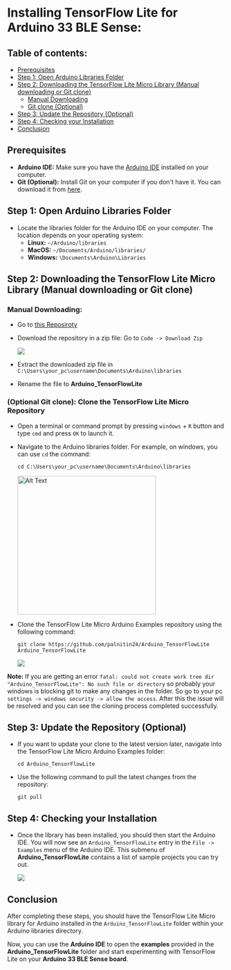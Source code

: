 # Installing TensorFlow Lite for Arduino 33 BLE Sense:

## Table of contents:
* [Prerequisites](#prerequisites)
* [Step 1: Open Arduino Libraries Folder](#step-1-open-arduino-libraries-folder)
* [Step 2: Downloading the TensorFlow Lite Micro Library (Manual downloading or Git clone)](#step-2-downloading-the-tensorflow-lite-micro-library-manual-downloading-or-git-clone)
    * [Manual Downloading](#manual-downloading)
    * [Git clone (Optional)](#optional-git-clone-clone-the-tensorflow-lite-micro-repository)
* [Step 3: Update the Repository (Optional)](#step-3-update-the-repository-optional)
* [Step 4: Checking your Installation](#step-4-checking-your-installation)
* [Conclusion](#conclusion)


## Prerequisites

- **Arduino IDE:** Make sure you have the [Arduino IDE](https://www.arduino.cc/en/software) installed on your computer.
- **Git (Optional):** Install Git on your computer if you don't have it. You can download it from [here](https://git-scm.com/).

## Step 1: Open Arduino Libraries Folder

- Locate the libraries folder for the Arduino IDE on your computer. The location depends on your operating system:
  - **Linux:** `~/Arduino/libraries`
  - **MacOS:** `~/Documents/Arduino/libraries/`
  - **Windows:** `\Documents\Arduino\Libraries`

## Step 2: Downloading the TensorFlow Lite Micro Library (Manual downloading or Git clone)

### Manual Downloading:

- Go to [this Reposiroty](https://github.com/palnitin24/Arduino_TensorFlowLite)
- Download the repository in a zip file: Go to `Code -> Download Zip`

   ![](https://github.com/ProjectBlueGreen/project_blue_green_software/blob/main/basic_AI_ML_Arduino_Nano_33_BLE_Sense/assets/TF_Img/TF1.png?raw=true)

- Extract the downloaded zip file in `C:\Users\your_pc\username\Documents\Arduino\libraries`
- Rename the file to **Arduino\_TensorFlowLite**

### (Optional Git clone): Clone the TensorFlow Lite Micro Repository

- Open a terminal or command prompt by pressing `windows` + `R` button and type `cmd` and press `OK` to launch it.
- Navigate to the Arduino libraries folder. For example, on windows, you can use `cd` the command:
    ```
    cd C:\Users\your_pc\username\Documents\Arduino\libraries
    ```
    <img src="https://github.com/ProjectBlueGreen/project_blue_green_software/blob/main/basic_AI_ML_Arduino_Nano_33_BLE_Sense/assets/TF_Img/TF2.png?raw=true" width="320" alt="Alt Text">
    
- Clone the TensorFlow Lite Micro Arduino Examples repository using the following command:
    ```
    git clone https://github.com/palnitin24/Arduino_TensorFlowLite Arduino_TensorFlowLite
    ```

   ![](https://github.com/ProjectBlueGreen/project_blue_green_software/blob/main/basic_AI_ML_Arduino_Nano_33_BLE_Sense/assets/TF_Img/TF3.png?raw=true)

**Note:** If you are getting an error `fatal: could not create work tree dir "Arduino_TensorFlowLite": No such file or directory` so probably your windows is blocking git to make any changes in the folder. So go to your pc `settings -> windows security -> allow the access`. After this the issue will be resolved and you can see the cloning process completed successfully.

## Step 3: Update the Repository (Optional)

- If you want to update your clone to the latest version later, navigate into the TensorFlow Lite Micro Arduino Examples folder:
    ```
    cd Arduino_TensorFlowLite
    ```

- Use the following command to pull the latest changes from the repository:
    ```
    git pull
    ```

## Step 4: Checking your Installation

- Once the library has been installed, you should then start the Arduino IDE. You will now see an `Arduino_TensorFlowLite` entry in the `File -> Examples` menu of the Arduino IDE. This submenu of **Arduino_TensorFlowLite** contains a list of sample projects you can try out.

   ![](https://github.com/ProjectBlueGreen/project_blue_green_software/blob/main/basic_AI_ML_Arduino_Nano_33_BLE_Sense/assets/TF_Img/TF4.png?raw=true)

## Conclusion

After completing these steps, you should have the TensorFlow Lite Micro library for Arduino installed in the `Arduino_TensorFlowLite` folder within your Arduino libraries directory.

Now, you can use the **Arduino IDE** to open the **examples** provided in the **Arduino_TensorFlowLite** folder and start experimenting with TensorFlow Lite on your **Arduino 33 BLE Sense board**.
